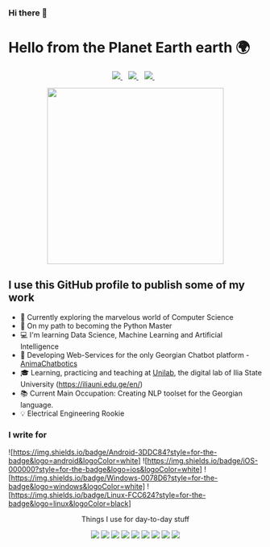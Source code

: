 ### Hi there 👋

<!--
**temurchichua/temurchichua** is a ✨ _special_ ✨ repository because its `README.md` (this file) appears on your GitHub profile.

Here are some ideas to get you started:

- I’m currently working on ...
- 🌱 I’m currently learning ...
- 👯 I’m looking to collaborate on ...
- 🤔 I’m looking for help with ...
- 💬 Ask me about ...
- 📫 How to reach me: ...
- 😄 Pronouns: ...
- ⚡ Fun fact: ...
-->
# Hello from the Planet Earth earth 🌍
<p align='center'>
  
 <a href="https://www.linkedin.com/in/temur-chichua-477ba0200/">
    <img src="https://img.shields.io/badge/linkedin-%230077B5.svg?&style=for-the-badge&logo=linkedin&logoColor=white" />
  </a>&nbsp;&nbsp;
  <a href="temur.chichua@iliauni.edu.ge">
    <img src="https://img.shields.io/badge/Gmail-D14836?style=for-the-badge&logo=gmail&logoColor=white" />        
  </a>&nbsp;&nbsp;
    <a href="  https://play.google.com/store/apps/developer?id=CyberGang">
    <img src="  https://img.shields.io/badge/Google_Play-414141?style=for-the-badge&logo=google-play&logoColor=white" />        
  </a>&nbsp;&nbsp;
</p>

<p align='center'>
  <a href="#"><img src="https://github-readme-stats.vercel.app/api?username=temurchichua&show_icons=true&count_private=true&theme=dark" width="350"></a>
</p>


## I use this GitHub profile to publish some of my work
- 🔭 Currently exploring the marvelous world of Computer Science 
- 🐍 On my path to becoming the Python Master 
- 💻 I'm learning Data Science, Machine Learning and Artificial Intelligence 
- 🤖 Developing Web-Services for the only Georgian Chatbot platform - [AnimaChatbotics](https://www.animachatbotics.com/)
- 🎓 Learning, practicing and teaching at [Unilab](http://unilab.iliauni.edu.ge/), the digital lab of Ilia State University (https://iliauni.edu.ge/en/) 
- 📚 Current Main Occupation: Creating NLP toolset for the Georgian language.
- 💡 Electrical Engineering Rookie 


### I write for
![https://img.shields.io/badge/Android-3DDC84?style=for-the-badge&logo=android&logoColor=white]
![https://img.shields.io/badge/iOS-000000?style=for-the-badge&logo=ios&logoColor=white]
![https://img.shields.io/badge/Windows-0078D6?style=for-the-badge&logo=windows&logoColor=white]
![https://img.shields.io/badge/Linux-FCC624?style=for-the-badge&logo=linux&logoColor=black]



<p align='center'>
  Things I use for day-to-day stuff
</p>

<p align='center'>
  <img src="https://img.shields.io/badge/Python-3776AB?style=for-the-badge&logo=python&logoColor=white" />
  <img src="https://img.shields.io/badge/HTML-239120?style=for-the-badge&logo=html5&logoColor=white" />
  <img src="https://img.shields.io/badge/CSS-239120?&style=for-the-badge&logo=css3&logoColor=white" />
  <img src="https://img.shields.io/badge/JavaScript-F7DF1E?style=for-the-badge&logo=javascript&logoColor=black" />
  <img src="https://img.shields.io/badge/React-20232A?style=for-the-badge&logo=react&logoColor=61DAFB" />
  <img src="https://img.shields.io/badge/React_Native-20232A?style=for-the-badge&logo=react&logoColor=61DAFB" />
  <img src="https://img.shields.io/badge/Flask-000000?style=for-the-badge&logo=flask&logoColor=white" />
  <img src="https://img.shields.io/badge/PostgreSQL-316192?style=for-the-badge&logo=postgresql&logoColor=white" />
  <img src="https://img.shields.io/badge/C-00599C?style=for-the-badge&logo=c&logoColor=white" />
</p>
